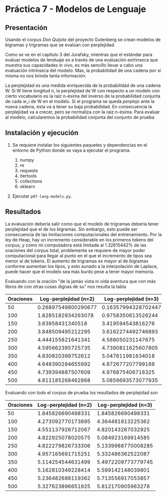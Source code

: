 # Práctica 7 - Modelos de Lenguaje
## Presentación
Usando el corpus *Don Quijote* del proyecto Gutenberg se crean modelos de bigramas y trigramas que se evalúan con perplejidad.


Como se ve en el capítulo 3 del Jurafsky, mientras que el estándar para evaluar modelos de lenduaje es a través de una evaluación extrìnseca que muestra sus capacidades in vivo, es más sencillo llevar a cabo una evaluación intrínseca del modelo. Mas, la probabilidad de una cadena por sí misma no nos brinda tanta información. 

La perplejidad es una medida enriquecida de la probabilidad de una cadena W. Si W tiene longitud n, la perplejidad de W con respecto a un modelo con cierto vocabulario es la raíz n-ésima del inverso de la probabilidad conjunta de cada w\_i de W en el modelo. Si el programa se queda _perplejo_ ante la nueva cadena, esta va a tener su baja probabilidad. En consecuencia la perplejidad va a crecer, pero se normaliza con la raíz n-ésima. Para evaluar al modelo, calcularemos la probabilidad conjunta del conjunto de prueba
## Instalación y ejecución
1. Se requiere instalar los siguientes paquetes y dependencias en el entorno de Python donde se vaya a ejecutar el programa. 
	1. numpy
	2. re
    3. requests
    4. itertools
    5. collections
    6. sklearn


3. Ejecutar `p07-lang-models.py`.

## Resultados
La evaluación debería salir como que el modelo de trigramas debería tener perplejidad que el de los bigramas. Sin embargo, esto puede ser consecuencia de las limitaciones computacionales del entrenamiento. Por la ley de Heap, hay un incremento considerable en los primeros tokens del corpus, y como mi computadora está limitada al 1.32615442% de las oraciones del corpus total, problemente se requiere de mayor poder computacional para llegar al punto en el que el incremento de tipos sea menor al de tokens. El aumento de trigramas es mayor al de bigramas conforme aumentan los tipos, y esto aunado a la interpolación de Laplace, puede hacer que el modelo sea más burdo pese a tener mayor memoria. 


Evaluando con la oración "de la jamás vista ni oída aventura que con más libros de con otras cosas dignas de su" nos resulta la tabla

Oraciones | Log-perplejidad (n=2) | Log-perplejidad (n=3)
---|---|---
50 | 0.26897549800290677 | 0.16357994328702447 
100 | 1.8285182934263078 | 0.9758350613526244
150 | 3.63958431340518 | 3.419594543816276
200 | 3.848509495212295 | 3.6162274492746893
250 | 4.444155821641341 | 4.588050231147675
300 | 4.595662395725735 | 4.7390811625607805
350 | 4.830820399752612 | 5.047611981634018
400 | 4.648390284655992 | 4.872677207799188
450 | 4.739394887507609 | 4.976875406718325
500 | 4.811185268462868 | 5.0859693573077935


Evaluando con todo el corpus de prueba los resultados de perplejidad son

Oraciones | Log-perplejidad (n=2) | Log-perplejidad (n=3)
---|---|---
50 | 1.845826690498331 | 1.845826690498331
100 | 4.273092770173895 | 4.364481813225362
150 | 4.551137926712067 | 4.820143287032925
200 | 4.822925078020575 | 5.084923169914585
250 | 4.822279826733306 | 5.1339988770008285
300 | 4.957165691715251 | 5.332486362522087
350 | 5.114254544631499 | 5.4972209773779745
400 | 5.162810349228414 | 5.599142148039801
450 | 5.236482688119362 | 5.713556917053857
500 | 5.327623896651925 | 5.812170905963278
